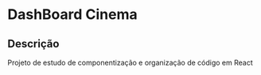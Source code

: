 # DashBoard Cinema

## Descrição

Projeto de estudo de componentização e organização de código em React
